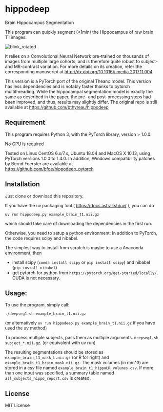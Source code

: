 # hippodeep
Brain Hippocampus Segmentation

This program can quickly segment (<1min) the Hippocampus of raw brain T1 images.

![blink_rotated](https://user-images.githubusercontent.com/590921/75311442-1a705a00-589a-11ea-9cb6-d889fb226516.gif)

It relies on a Convolutional Neural Network pre-trained on thousands of images from multiple large cohorts, and is therefore quite robust to subject- and MR-contrast variation.
For more details on its creation, refer the corresponding manuscript at http://dx.doi.org/10.1016/j.media.2017.11.004

This version is a PyTorch port of the original Theano model. This version has less dependencies and is notably faster thanks to pytorch multithreading. While the hippocampal segmentation model is exactly the same as described in the paper, the pre- and post-processing steps had been improved, and thus, results may slightly differ. The original repo is still available at https://github.com/bthyreau/hippodeep


## Requirement

This program requires Python 3, with the PyTorch library, version > 1.0.0.

No GPU is required

Tested on Linux CentOS 6.x/7.x, Ubuntu 18.04 and MacOS X 10.13, using PyTorch versions 1.0.0 to 1.4.0. In addition, Windows compatibility patches by Bernd Foerster are available at https://github.com/bfoe/hippodeep_pytorch

## Installation

Just clone or download this repository.

If you have the uv packaging tool ( https://docs.astral.sh/uv/ ), you can do 

`uv run hippodeep.py example_brain_t1.nii.gz`

which should take care of downloading the dependencies in the first run. 

Otherwise, you need to setup a python environment: In addition to PyTorch, the code requires scipy and nibabel.

The simplest way to install from scratch is maybe to use a Anaconda environment, then
* install scipy (`conda install scipy` or `pip install scipy`) and  nibabel (`pip install nibabel`)
* get pytorch for python from `https://pytorch.org/get-started/locally/`. CUDA is not necessary.


## Usage:
To use the program, simply call:

`./deepseg1.sh example_brain_t1.nii.gz` 

(or alternatively `uv run hippodeep.py example_brain_t1.nii.gz` if you have used the uv method)

To process multiple subjects, pass them as multiple arguments.
`deepseg1.sh subject_*.nii.gz`. (or equivalent with uv run)

The resulting segmentations should be stored as `example_brain_t1_mask_L.nii.gz` (or R for right) and `example_brain_t1_brain_mask.nii.gz`.  The mask volumes (in mm^3) are stored in a csv file named `example_brain_t1_hippoLR_volumes.csv`.  If more than one input was specified, a summary table named `all_subjects_hippo_report.csv` is created.

## License
MIT License
